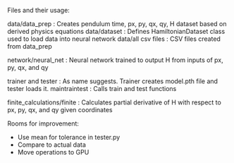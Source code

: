 Files and their usage:

data/data_prep : Creates pendulum time, px, py, qx, qy, H dataset based on derived physics equations
data/dataset : Defines HamiltonianDataset class used to load data into neural network
data/all csv files : CSV files created from data_prep

network/neural_net : Neural network trained to output H from inputs of px, py, qx, and qy

trainer and tester : As name suggests. Trainer creates model.pth file and tester loads it.
maintraintest : Calls train and test functions

finite_calculations/finite : Calculates partial derivative of H with respect to px, py, qx, and qy given coordinates

Rooms for improvement:
- Use mean for tolerance in tester.py
- Compare to actual data
- Move operations to GPU
